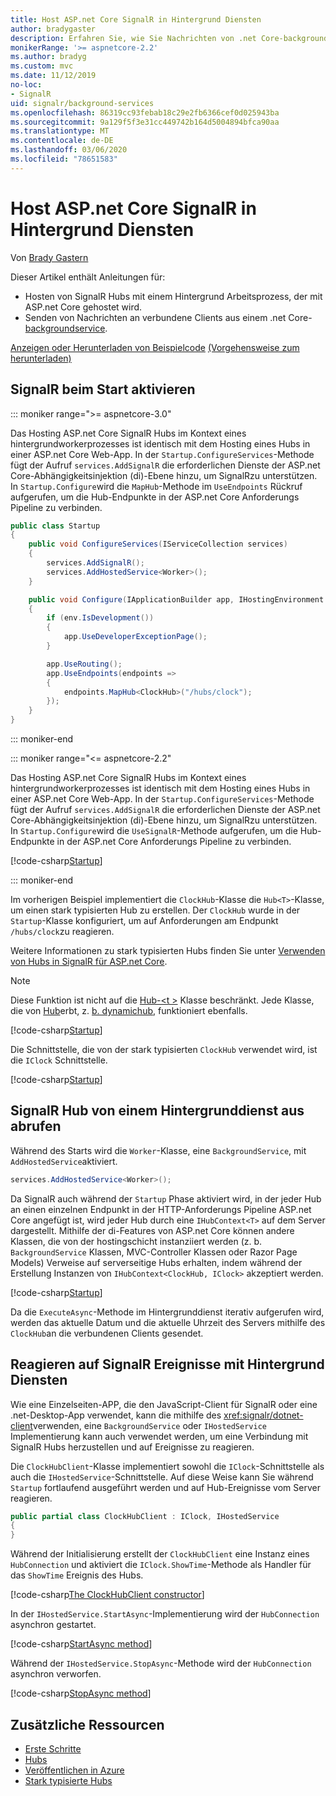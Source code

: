 ```yaml
---
title: Host ASP.net Core SignalR in Hintergrund Diensten
author: bradygaster
description: Erfahren Sie, wie Sie Nachrichten von .net Core-backgroundservice-Klassen an SignalR Clients senden.
monikerRange: '>= aspnetcore-2.2'
ms.author: bradyg
ms.custom: mvc
ms.date: 11/12/2019
no-loc:
- SignalR
uid: signalr/background-services
ms.openlocfilehash: 86319cc93febab18c29e2fb6366cef0d025943ba
ms.sourcegitcommit: 9a129f5f3e31cc449742b164d5004894bfca90aa
ms.translationtype: MT
ms.contentlocale: de-DE
ms.lasthandoff: 03/06/2020
ms.locfileid: "78651583"
---
```

# <a name="host-aspnet-core-opno-locsignalr-in-background-services"></a>Host ASP.net Core SignalR in Hintergrund Diensten

Von [Brady Gastern](https://twitter.com/bradygaster)

Dieser Artikel enthält Anleitungen für:

* Hosten von SignalR Hubs mit einem Hintergrund Arbeitsprozess, der mit ASP.net Core gehostet wird.
* Senden von Nachrichten an verbundene Clients aus einem .net Core- [backgroundservice](xref:Microsoft.Extensions.Hosting.BackgroundService).

[Anzeigen oder Herunterladen von Beispielcode](https://github.com/dotnet/AspNetCore.Docs/tree/master/aspnetcore/signalr/background-service/sample/) [(Vorgehensweise zum herunterladen)](xref:index#how-to-download-a-sample)

## <a name="enable-opno-locsignalr-in-startup"></a>SignalR beim Start aktivieren

::: moniker range=">= aspnetcore-3.0"

Das Hosting ASP.net Core SignalR Hubs im Kontext eines hintergrundworkerprozesses ist identisch mit dem Hosting eines Hubs in einer ASP.net Core Web-App. In der `Startup.ConfigureServices`-Methode fügt der Aufruf `services.AddSignalR` die erforderlichen Dienste der ASP.net Core-Abhängigkeitsinjektion (di)-Ebene hinzu, um SignalRzu unterstützen. In `Startup.Configure`wird die `MapHub`-Methode im `UseEndpoints` Rückruf aufgerufen, um die Hub-Endpunkte in der ASP.net Core Anforderungs Pipeline zu verbinden.

```csharp
public class Startup
{
    public void ConfigureServices(IServiceCollection services)
    {
        services.AddSignalR();
        services.AddHostedService<Worker>();
    }

    public void Configure(IApplicationBuilder app, IHostingEnvironment env)
    {
        if (env.IsDevelopment())
        {
            app.UseDeveloperExceptionPage();
        }

        app.UseRouting();
        app.UseEndpoints(endpoints =>
        {
            endpoints.MapHub<ClockHub>("/hubs/clock");
        });
    }
}
```

::: moniker-end

::: moniker range="<= aspnetcore-2.2"

Das Hosting ASP.net Core SignalR Hubs im Kontext eines hintergrundworkerprozesses ist identisch mit dem Hosting eines Hubs in einer ASP.net Core Web-App. In der `Startup.ConfigureServices`-Methode fügt der Aufruf `services.AddSignalR` die erforderlichen Dienste der ASP.net Core-Abhängigkeitsinjektion (di)-Ebene hinzu, um SignalRzu unterstützen. In `Startup.Configure`wird die `UseSignalR`-Methode aufgerufen, um die Hub-Endpunkte in der ASP.net Core Anforderungs Pipeline zu verbinden.

[!code-csharp[Startup](background-service/sample/Server/Startup.cs?name=Startup)]

::: moniker-end

Im vorherigen Beispiel implementiert die `ClockHub`-Klasse die `Hub<T>`-Klasse, um einen stark typisierten Hub zu erstellen. Der `ClockHub` wurde in der `Startup`-Klasse konfiguriert, um auf Anforderungen am Endpunkt `/hubs/clock`zu reagieren.

Weitere Informationen zu stark typisierten Hubs finden Sie unter [Verwenden von Hubs in SignalR für ASP.net Core](xref:signalr/hubs#strongly-typed-hubs).

> [!NOTE]
> Diese Funktion ist nicht auf die [Hub-\<t >](xref:Microsoft.AspNetCore.SignalR.Hub`1) Klasse beschränkt. Jede Klasse, die von [Hub](xref:Microsoft.AspNetCore.SignalR.Hub)erbt, z. [b. dynamichub](xref:Microsoft.AspNetCore.SignalR.DynamicHub), funktioniert ebenfalls.

[!code-csharp[Startup](background-service/sample/Server/ClockHub.cs?name=ClockHub)]

Die Schnittstelle, die von der stark typisierten `ClockHub` verwendet wird, ist die `IClock` Schnittstelle.

[!code-csharp[Startup](background-service/sample/HubServiceInterfaces/IClock.cs?name=IClock)]

## <a name="call-a-opno-locsignalr-hub-from-a-background-service"></a>SignalR Hub von einem Hintergrunddienst aus abrufen

Während des Starts wird die `Worker`-Klasse, eine `BackgroundService`, mit `AddHostedService`aktiviert.

```csharp
services.AddHostedService<Worker>();
```

Da SignalR auch während der `Startup` Phase aktiviert wird, in der jeder Hub an einen einzelnen Endpunkt in der HTTP-Anforderungs Pipeline ASP.net Core angefügt ist, wird jeder Hub durch eine `IHubContext<T>` auf dem Server dargestellt. Mithilfe der di-Features von ASP.net Core können andere Klassen, die von der hostingschicht instanziiert werden (z. b. `BackgroundService` Klassen, MVC-Controller Klassen oder Razor Page Models) Verweise auf serverseitige Hubs erhalten, indem während der Erstellung Instanzen von `IHubContext<ClockHub, IClock>` akzeptiert werden.

[!code-csharp[Startup](background-service/sample/Server/Worker.cs?name=Worker)]

Da die `ExecuteAsync`-Methode im Hintergrunddienst iterativ aufgerufen wird, werden das aktuelle Datum und die aktuelle Uhrzeit des Servers mithilfe des `ClockHub`an die verbundenen Clients gesendet.

## <a name="react-to-opno-locsignalr-events-with-background-services"></a>Reagieren auf SignalR Ereignisse mit Hintergrund Diensten

Wie eine Einzelseiten-APP, die den JavaScript-Client für SignalR oder eine .net-Desktop-App verwendet, kann die mithilfe des <xref:signalr/dotnet-client>verwenden, eine `BackgroundService` oder `IHostedService` Implementierung kann auch verwendet werden, um eine Verbindung mit SignalR Hubs herzustellen und auf Ereignisse zu reagieren.

Die `ClockHubClient`-Klasse implementiert sowohl die `IClock`-Schnittstelle als auch die `IHostedService`-Schnittstelle. Auf diese Weise kann Sie während `Startup` fortlaufend ausgeführt werden und auf Hub-Ereignisse vom Server reagieren.

```csharp
public partial class ClockHubClient : IClock, IHostedService
{
}
```

Während der Initialisierung erstellt der `ClockHubClient` eine Instanz eines `HubConnection` und aktiviert die `IClock.ShowTime`-Methode als Handler für das `ShowTime` Ereignis des Hubs.

[!code-csharp[The ClockHubClient constructor](background-service/sample/Clients.ConsoleTwo/ClockHubClient.cs?name=ClockHubClientCtor)]

In der `IHostedService.StartAsync`-Implementierung wird der `HubConnection` asynchron gestartet.

[!code-csharp[StartAsync method](background-service/sample/Clients.ConsoleTwo/ClockHubClient.cs?name=StartAsync)]

Während der `IHostedService.StopAsync`-Methode wird der `HubConnection` asynchron verworfen.

[!code-csharp[StopAsync method](background-service/sample/Clients.ConsoleTwo/ClockHubClient.cs?name=StopAsync)]

## <a name="additional-resources"></a>Zusätzliche Ressourcen

* [Erste Schritte](xref:tutorials/signalr)
* [Hubs](xref:signalr/hubs)
* [Veröffentlichen in Azure](xref:signalr/publish-to-azure-web-app)
* [Stark typisierte Hubs](xref:signalr/hubs#strongly-typed-hubs)
